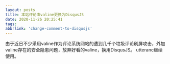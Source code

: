 ```yaml
---
layout: posts
title: 本站评论由valine更换为DisqusJS
date: 2020-11-26 20:25:41
tags:
abbrlink: 'change-comment-to-disqusjs'
---
```


由于近日不少采用valine作为评论系统网站的遭到几千个垃圾评论刷屏攻击，外加valine存在的安全隐患问题，放弃好看的valine，换用DisqusJS。
utteranc继续使用。